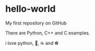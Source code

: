 # hello-world
My first repository on GitHub

There are Python, C++ and C examples.

i love python, :pizza:, :coffee: and :soccer:

